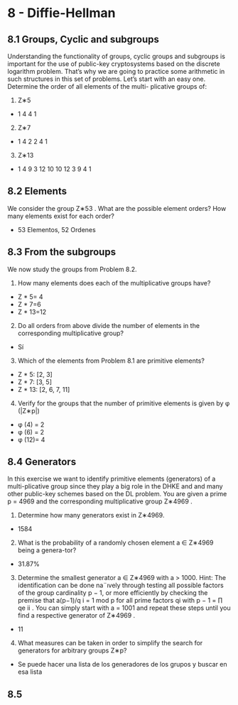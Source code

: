 # 8 - Diffie-Hellman

## 8.1 Groups, Cyclic and subgroups 
Understanding the functionality of groups, cyclic groups and subgroups is important for the use of public-key cryptosystems based on the discrete logarithm
problem. That’s why we are going to practice some arithmetic in such structures
in this set of problems.
Let’s start with an easy one. Determine the order of all elements of the multi-
plicative groups of:

1. Z∗5
- 1 4 4 1
2. Z∗7
- 1 4 2 2 4 1
3. Z∗13
- 1 4 9 3 12 10 10 12 3 9 4 1

## 8.2 Elements

We consider the group Z∗53 . What are the possible element orders? How many
elements exist for each order?

- 53 Elementos, 52 Ordenes

## 8.3 From the subgroups

We now study the groups from Problem 8.2.
1. How many elements does each of the multiplicative groups have?
- Z * 5= 4
- Z * 7=6
- Z * 13=12

2. Do all orders from above divide the number of elements in the corresponding multiplicative group?
- Sí

3. Which of the elements from Problem 8.1 are primitive elements?
- Z * 5: [2, 3]
- Z * 7: [3, 5]
- Z * 13: [2, 6, 7, 11]

4. Verify for the groups that the number of primitive elements is given by φ (|Z∗p|)
- φ (4) = 2
- φ (6) = 2
- φ (12)= 4

## 8.4 Generators

 In this exercise we want to identify primitive elements (generators) of a multi-plicative group since they play a big role in the DHKE and and many other public-key schemes based on the DL problem. You are given a prime p = 4969 and the
corresponding multiplicative group Z∗4969 .
1. Determine how many generators exist in Z∗4969.
- 1584

2. What is the probability of a randomly chosen element a ∈ Z∗4969 being a genera-tor?
- 31.87%

3. Determine the smallest generator a ∈ Z∗4969 with a > 1000.
Hint: The identification can be done na¨ıvely through testing all possible factors of the group cardinality p − 1, or more efficiently by checking the premise that a(p−1)/q i = 1 mod p for all prime factors qi with p − 1 = ∏ qe
ii . You can simply start with a = 1001 and repeat these steps until you find a respective generator of Z∗4969 .
- 11

4. What measures can be taken in order to simplify the search for generators for arbitrary groups Z∗p?
- Se puede hacer una lista de los generadores de los grupos y buscar en esa lista

## 8.5 